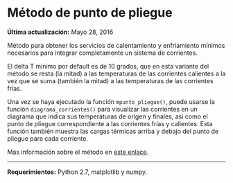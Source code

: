 # Método de punto de pliegue

**Última actualización:** Mayo 28, 2016

Método para obtener los servicios de calentamiento y enfriamiento mínimos
necesarios para integrar completamente un sistema de corrientes.

El delta T mínimo por default es de 10 grados, que en esta variante del método
se resta (la mitad) a las temperaturas de las corrientes calientes a la vez que
se suma (también la mitad) a las temperaturas de las corrientes frías.

Una vez se haya ejecutado la función `mpunto_pliegue()`, puede usarse la función
`diagrama_corrientes()` para visualizar las corrientes en un diagrama que indica
sus temperaturas de origen y finales, así como el punto de pliegue correspondiente 
a las corrientes frías y calientes. Esta función también muestra las cargas
térmicas arriba y debajo del punto de pliegue para cada corriente.

Más información sobre el método en
[este enlace](https://es.wikipedia.org/wiki/An%C3%A1lisis_Pinch).

---
**Requerimientos:** Python 2.7, matplotlib y numpy.
